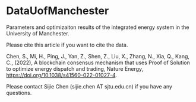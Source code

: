 # DataUofManchester
Parameters and optimizaiton results of the integrated energy system in the University of Manchester.

Please cite this article if you want to cite the data.

Chen, S., Mi, H., Ping, J., Yan, Z., Shen, Z., Liu, X., Zhang, N., Xia, Q., Kang, C., (2022), A blockchain consensus mechanism that uses Proof of Solution to optimize energy dispatch and trading, Nature Energy, https://doi.org/10.1038/s41560-022-01027-4.

Please contact Sijie Chen (sijie.chen AT sjtu.edu.cn) if you have any questions. 
